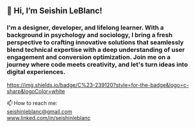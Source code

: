 <h2> 👋 Hi, I’m Seishin LeBlanc! </h2> 
<h3> I'm a designer, developer, and lifelong learner. With a background in psychology and sociology, I bring a fresh perspective to crafting innovative solutions that seamlessly blend technical expertise with a deep understanding of user engagement and conversion optimization. Join me on a journey where code meets creativity, and let's turn ideas into digital experiences. </h3>

https://img.shields.io/badge/C%23-239120?style=for-the-badge&logo=c-sharp&logoColor=white




📫 How to reach me:
<br> seishinleblanc@gmail.com
<br> www.linked.com/in/seishinleblanc

<!---
seishinleblanc/seishinleblanc is a ✨ special ✨ repository because its `README.md` (this file) appears on your GitHub profile.
You can click the Preview link to take a look at your changes.
--->
